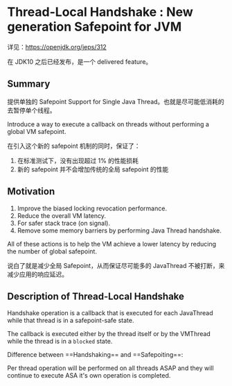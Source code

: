 # Thread-Local Handshake : New generation Safepoint for JVM

详见：https://openjdk.org/jeps/312

在 JDK10 之后已经发布，是一个 delivered feature。



## Summary

提供单独的 Safepoint Support for Single Java Thread。也就是尽可能低消耗的去暂停单个线程。

Introduce a way to execute a callback on threads without performing a global VM safepoint.



在引入这个新的 safepoint 机制的同时，保证了：

1. 在标准测试下，没有出现超过 1% 的性能损耗
2. 新的 safepoint 并不会增加传统的全局 safepoint 的性能



## Motivation

1. Improve the biased locking revocation performance.
2. Reduce the overall VM latency.
3. For safer stack trace (on signal).
4. Remove some memory barriers by performing Java Thread handshake.

All of these actions is to help the VM achieve a lower latency by reducing the number of global safepoint.

说白了就是减少全局 Safepoint，从而保证尽可能多的 JavaThread 不被打断，来减少应用的响应延迟。



## Description of Thread-Local Handshake

Handshake operation is a callback that is executed for each JavaThread while that thread is in a safepoint-safe state.

The callback is executed either by the thread itself or by the VMThread while the thread is in a `blocked` state.

Difference between ==Handshaking== and ==Safepoiting==:

Per thread operation will be performed on all threads ASAP and they will continue to execute ASA it's own operation is completed.

